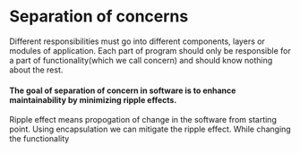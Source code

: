 # Separation of concerns

Different responsibilities must go into different components, layers or modules of application. Each part of program should only be responsible for a part of functionality(which we call concern) and should know nothing about the rest.

#### The goal of separation of concern in software is to enhance maintainability by minimizing ripple effects.

Ripple effect means propogation of change in the software from starting point. Using encapsulation we can mitigate the ripple effect. While changing the functionality

